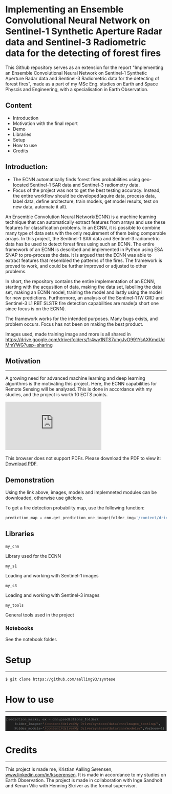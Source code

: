 # Implementing an Ensemble Convolutional Neural Network on Sentinel-1 Synthetic Aperture Radar data and Sentinel-3 Radiometric data for the detecting of forest fires
This Github repository serves as an extension for the report  "Implementing an Ensemble Convolutional Neural Network on
Sentinel-1 Synthetic Aperture Radar data and Sentinel-3 Radiometric data for the detecting of forest fires", made as a part of my MSc Eng. studies on Earth and Space Physcis and Engineering, with a specialisation in Earth Observation.

## Content
* Introduction
* Motivation with the final report
* Demo
* Libraries
* Setup
* How to use
* Credits




## Introduction:
- The ECNN automatically finds forest fires probabilities using geo-located Sentinel-1 SAR data and Sentinel-3 radiometry data.
- Focus of the project was not to get the best testing accuracy. Instead, the entire workflow should be developed(aquire data, process data, label data, define arcitecture, train models, get model results, test on new data, automate it all). 



An Ensemble Convolution Neural Network(ECNN) is a machine learning technique that can automatically extract features from arrays and use these features for classification problems. In an ECNN, it is possible to combine many type of data sets with the only requirement of them being comparable arrays. In this project, the Sentinel-1 SAR data and Sentinel-3 radiometric data has  be used to detect forest fires using such an ECNN. The entire framework of an ECNN is  described and implemented in Python using ESA SNAP to pre-process the data. It is argued that the ECNN was able to extract features that resembled the patterns of the fires. The framework is proved to work, and could be further improved or adjusted to other problems.


In short, the repository contains the entire implementation of an ECNN, starting with the acqusition of data, making the data set, labelling the data set, 
making an ECNN model, training the model and lastly using the model for new predictions.
Furthermore, an analysis of the Sentinel-1 IW GRD and Sentinel-3 L1 RBT SLSTR fire detection capabilities are made(a short one since focus is on the ECNN).

The framework works for the intended purposes. Many bugs exists, and problem occurs. Focus has not been on making the best product.

Images used, made training image and more is all shared in 
https://drive.google.com/drive/folders/1r4wy1NTS7uhgJvO991YsAXKmdUdMmYWG?usp=sharing





## Motivation
----------------------------
A growing need for advanced machine learning and deep learning algorithms is the motivating this project.
Here, the ECNN capabilities for Remote Sensing will be analyzed.
This is done in accordance with my studies, and the project is worth 10 ECTS points.

<object data="https://drive.google.com/file/d/1EqZN6q14--OdUyuOBrCkU-fHkgwq-x8B/view?usp=sharing" type="application/pdf" width="700px" height="700px">
    <embed src="https://drive.google.com/file/d/1EqZN6q14--OdUyuOBrCkU-fHkgwq-x8B/view?usp=sharing">
        <p>This browser does not support PDFs. Please download the PDF to view it: <a href="https://drive.google.com/file/d/1EqZN6q14--OdUyuOBrCkU-fHkgwq-x8B/view?usp=sharing">Download PDF</a>.</p>
    </embed>
</object>

## Demonstration
Using the link above, images, models and implemneted modules can be downloaded, otherwise use gitclone.

To get a fire detection probability map, use the following function:
```python
prediction_map = cnn.get_prediction_one_image(folder_img='/content/drive/My Drive/syntese/data/cnn/images_testing/image_pair_1',folder_models='/content/drive/My Drive/syntese/data/cnn/models/new',verbose=1)
```


## Libraries
```
my_cnn
```
Library used for the ECNN
```
my_s1
```
Loading and working with Sentinel-1 images

```
my_s3
```
Loading and working with Sentinel-3 images

```
my_tools
```
General tools used in the project

### Notebooks

See the notebook folder.

# Setup
-----------------------
```shell
$ git clone https://github.com/aalling93/syntese
```

# How to use
----------------------

![Detecting fires on images in folder](not_used/use1.png?raw=true "Title")

# Credits
---------------------
This project is made me, Kristian Aalling Sørensen, www.linkedin.com/in/ksoerensen. It is made in accordance to my studies on Earth Observation. 
The project is made in collaboration with Inge Sandholt and Kenan Vilic with Henning Skriver as the formal supervisor. 


